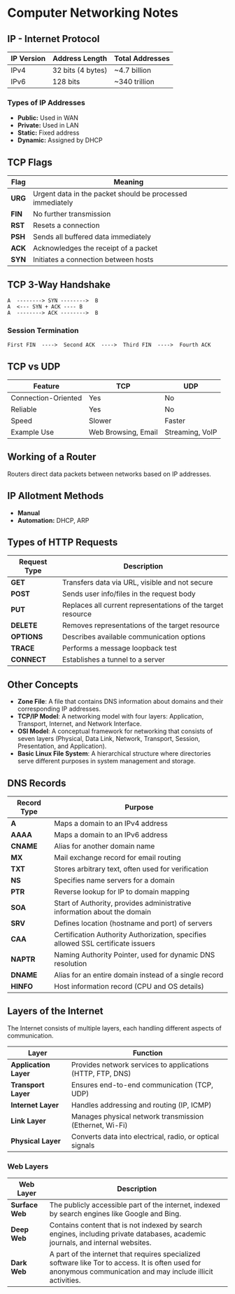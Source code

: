 # Computer Networking Notes

## IP - Internet Protocol

| IP Version | Address Length | Total Addresses |
|------------|---------------|-----------------|
| IPv4       | 32 bits (4 bytes) | ~4.7 billion |
| IPv6       | 128 bits | ~340 trillion |

### Types of IP Addresses
- **Public:** Used in WAN
- **Private:** Used in LAN
- **Static:** Fixed address
- **Dynamic:** Assigned by DHCP

## TCP Flags

| Flag | Meaning |
|------|---------|
| **URG** | Urgent data in the packet should be processed immediately |
| **FIN** | No further transmission |
| **RST** | Resets a connection |
| **PSH** | Sends all buffered data immediately |
| **ACK** | Acknowledges the receipt of a packet |
| **SYN** | Initiates a connection between hosts |

## TCP 3-Way Handshake
```
A  --------> SYN -------->  B
A  <--- SYN + ACK ---- B
A  --------> ACK -------->  B
```

### Session Termination
```
First FIN  ---->  Second ACK  ---->  Third FIN  ---->  Fourth ACK
```

## TCP vs UDP

| Feature | TCP | UDP |
|---------|-----|-----|
| Connection-Oriented | Yes | No |
| Reliable | Yes | No |
| Speed | Slower | Faster |
| Example Use | Web Browsing, Email | Streaming, VoIP |

## Working of a Router
Routers direct data packets between networks based on IP addresses.

## IP Allotment Methods
- **Manual**
- **Automation:** DHCP, ARP

## Types of HTTP Requests

| Request Type | Description |
|-------------|-------------|
| **GET** | Transfers data via URL, visible and not secure |
| **POST** | Sends user info/files in the request body |
| **PUT** | Replaces all current representations of the target resource |
| **DELETE** | Removes representations of the target resource |
| **OPTIONS** | Describes available communication options |
| **TRACE** | Performs a message loopback test |
| **CONNECT** | Establishes a tunnel to a server |

## Other Concepts
- **Zone File**: A file that contains DNS information about domains and their corresponding IP addresses.
- **TCP/IP Model**: A networking model with four layers: Application, Transport, Internet, and Network Interface.
- **OSI Model**: A conceptual framework for networking that consists of seven layers (Physical, Data Link, Network, Transport, Session, Presentation, and Application).
- **Basic Linux File System**: A hierarchical structure where directories serve different purposes in system management and storage.

## DNS Records

| Record Type | Purpose |
|------------|---------|
| **A** | Maps a domain to an IPv4 address |
| **AAAA** | Maps a domain to an IPv6 address |
| **CNAME** | Alias for another domain name |
| **MX** | Mail exchange record for email routing |
| **TXT** | Stores arbitrary text, often used for verification |
| **NS** | Specifies name servers for a domain |
| **PTR** | Reverse lookup for IP to domain mapping |
| **SOA** | Start of Authority, provides administrative information about the domain |
| **SRV** | Defines location (hostname and port) of servers |
| **CAA** | Certification Authority Authorization, specifies allowed SSL certificate issuers |
| **NAPTR** | Naming Authority Pointer, used for dynamic DNS resolution |
| **DNAME** | Alias for an entire domain instead of a single record |
| **HINFO** | Host information record (CPU and OS details) |

## Layers of the Internet
The Internet consists of multiple layers, each handling different aspects of communication.

| Layer | Function |
|-------|----------|
| **Application Layer** | Provides network services to applications (HTTP, FTP, DNS) |
| **Transport Layer** | Ensures end-to-end communication (TCP, UDP) |
| **Internet Layer** | Handles addressing and routing (IP, ICMP) |
| **Link Layer** | Manages physical network transmission (Ethernet, Wi-Fi) |
| **Physical Layer** | Converts data into electrical, radio, or optical signals |

### Web Layers

| Web Layer | Description |
|-----------|-------------|
| **Surface Web** | The publicly accessible part of the internet, indexed by search engines like Google and Bing. |
| **Deep Web** | Contains content that is not indexed by search engines, including private databases, academic journals, and internal websites. |
| **Dark Web** | A part of the internet that requires specialized software like Tor to access. It is often used for anonymous communication and may include illicit activities. |

